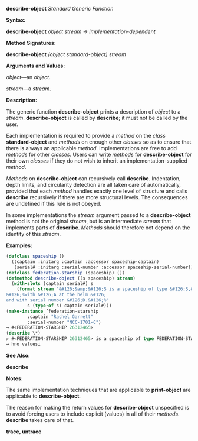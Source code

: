 **describe-object** *Standard Generic Function* 



**Syntax:** 



**describe-object** *object stream → implementation-dependent* 



**Method Signatures:** 



**describe-object** *(object standard-object) stream* 



**Arguments and Values:** 



*object*—an *object*. 



*stream*—a *stream*. 



**Description:** 



The generic function **describe-object** prints a description of *object* to a *stream*. **describe-object** is called by **describe**; it must not be called by the user. 



Each implementation is required to provide a *method* on the *class* **standard-object** and *methods* on enough other *classes* so as to ensure that there is always an applicable *method*. Implementations are free to add *methods* for other *classes*. Users can write *methods* for **describe-object** for their own *classes* if they do not wish to inherit an implementation-supplied *method*. 



*Methods* on **describe-object** can recursively call **describe**. Indentation, depth limits, and circularity detection are all taken care of automatically, provided that each *method* handles exactly one level of structure and calls **describe** recursively if there are more structural levels. The consequences are undefined if this rule is not obeyed. 







 



 



In some implementations the *stream* argument passed to a **describe-object** method is not the original *stream*, but is an intermediate *stream* that implements parts of **describe**. *Methods* should therefore not depend on the identity of this *stream*. 



**Examples:**
```lisp
(defclass spaceship () 
  ((captain :initarg :captain :accessor spaceship-captain) 
   (serial# :initarg :serial-number :accessor spaceship-serial-number))) 
(defclass federation-starship (spaceship) ()) 
(defmethod describe-object ((s spaceship) stream) 
  (with-slots (captain serial#) s 
    (format stream "&#126;&amp;&#126;S is a spaceship of type &#126;S,&#126; 
&#126;%with &#126;A at the helm &#126; 
and with serial number &#126;D.&#126;%" 
	    s (type-of s) captain serial#))) 
(make-instance ’federation-starship 
		:captain "Rachel Garrett" 
		:serial-number "NCC-1701-C") 
→ #<FEDERATION-STARSHIP 26312465> 
(describe \*) 
▷ #<FEDERATION-STARSHIP 26312465> is a spaceship of type FEDERATION-STARSHIP, ▷ with Rachel Garrett at the helm and with serial number NCC-1701-C. 
→ hno valuesi 
```
**See Also:** 



**describe** 



**Notes:** 



The same implementation techniques that are applicable to **print-object** are applicable to **describe-object**. 



The reason for making the return values for **describe-object** unspecified is to avoid forcing users to include explicit (values) in all of their *methods*. **describe** takes care of that. 







 



 



**trace, untrace** 




